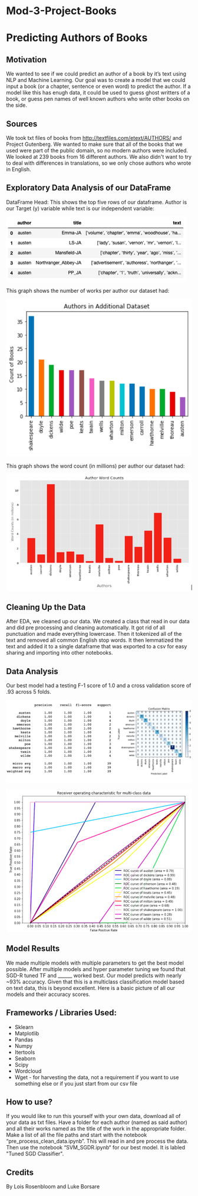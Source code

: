 # Mod-3-Project-Books

# Predicting Authors of Books

## Motivation
We wanted to see if we could predict an author of a book by it’s text using NLP and Machine Learning. Our goal was to create a model that we could input a book (or a chapter, sentence or even word) to predict the author.  If a model like this has enugh data, it could be used to guess ghost writters of a book, or guess pen names of well known authors who write other books on the side.
## Sources
We took txt files of books from http://textfiles.com/etext/AUTHORS/ and Project Gutenberg. We wanted to make sure that all of the books that we used were part of the public domain, so no modern authors were included. We looked at 239 books from 16 different authors. We also didn't want to try to deal with differences in translations, so we only chose authors who wrote in English.
## Exploratory Data Analysis of our DataFrame
DataFrame Head: This shows the top five rows of our dataframe. Author is our Target (y) variable while text is our independent variable: 

![image of dataframe head](/Screen%20Shot%202019-03-29%20at%2011.23.03%20AM.png)

This graph shows the number of works per author our dataset had:

![image of graph of work counts per author](/Screen%20Shot%202019-03-29%20at%201.11.14%20PM.png)

This graph shows the word count (in millions) per author our dataset had: 

![image of graph of word counts per author](/Screen%20Shot%202019-03-29%20at%201.10.31%20PM.png)

## Cleaning Up the Data
After EDA, we cleaned up our data. We created a class that read in our data and did pre processing and cleaning automatically. It got rid of all punctuation and made everything lowercase. Then it tokenized all of the text and removed all common English stop words. It then lemmatized the text and added it to a single dataframe that was exported to a csv for easy sharing and importing into other notebooks.

## Data Analysis
Our best model had a testing F-1 score of 1.0 and a cross validation score of .93 across 5 folds.

![image of best model outcomes](/Screen%20Shot%202019-03-29%20at%201.12.01%20PM.png)

![image of AOC of best model](/Screen%20Shot%202019-03-29%20at%201.12.24%20PM.png)

## Model Results
We made multiple models with multiple parameters to get the best model possible. After multiple models and hyper parameter tuning we found that SGD-R tuned TF and ______ worked best. Our model predicts with nearly ~93% accuracy. Given that this is a multiclass classification model based on text data, this is beyond excellent. Here is a basic picture of all our models and their accuracy scores. 

## Frameworks / Libraries Used:
- Sklearn
- Matplotlib
- Pandas
- Numpy
- Itertools
- Seaborn
- Scipy 
- Wordcloud
- Wget - for harvesting the data, not a requirement if you want to use something else or if you just start from our csv file

## How to use?
If you would like to run this yourself with your own data, download all of your data as txt files. Have a folder for each author (named as said author) and all their works named as the title of the work in the appropriate folder. Make a list of all the file paths and start with the notebook “pre_process_clean_data.ipynb”. This will read in and pre process the data.
Then use the notebook “SVM_SGDR.ipynb“ for our best model. It is labled "Tuned SGD Classifier".

## Credits
By Lois Rosenbloom and Luke Borsare

